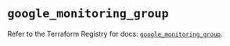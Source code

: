 # `google_monitoring_group`

Refer to the Terraform Registry for docs: [`google_monitoring_group`](https://registry.terraform.io/providers/hashicorp/google-beta/5.42.0/docs/resources/google_monitoring_group).
